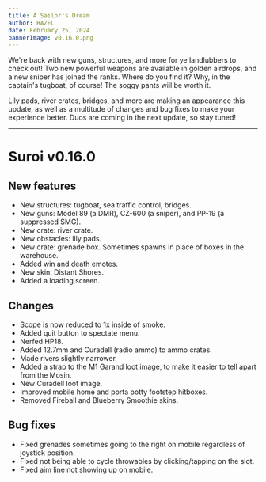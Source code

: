 ```yaml
---
title: A Sailor's Dream
author: HAZEL
date: February 25, 2024
bannerImage: v0.16.0.png
---
```

We're back with new guns, structures, and more for ye landlubbers to check out! Two new powerful weapons are available in golden airdrops, and a new sniper has joined the ranks. Where do you find it? Why, in the captain's tugboat, of course! The soggy pants will be worth it.

Lily pads, river crates, bridges, and more are making an appearance this update, as well as a multitude of changes and bug fixes to make your experience better. Duos are coming in the next update, so stay tuned!
***
# Suroi v0.16.0

## New features
- New structures: tugboat, sea traffic control, bridges.
- New guns: Model 89 (a DMR), CZ-600 (a sniper), and PP-19 (a suppressed SMG).
- New crate: river crate.
- New obstacles: lily pads.
- New crate: grenade box. Sometimes spawns in place of boxes in the warehouse.
- Added win and death emotes.
- New skin: Distant Shores.
- Added a loading screen.

## Changes
- Scope is now reduced to 1x inside of smoke.
- Added quit button to spectate menu.
- Nerfed HP18.
- Added 12.7mm and Curadell (radio ammo) to ammo crates.
- Made rivers slightly narrower.
- Added a strap to the M1 Garand loot image, to make it easier to tell apart from the Mosin.
- New Curadell loot image.
- Improved mobile home and porta potty footstep hitboxes.
- Removed Fireball and Blueberry Smoothie skins.

## Bug fixes
- Fixed grenades sometimes going to the right on mobile regardless of joystick position.
- Fixed not being able to cycle throwables by clicking/tapping on the slot.
- Fixed aim line not showing up on mobile.
